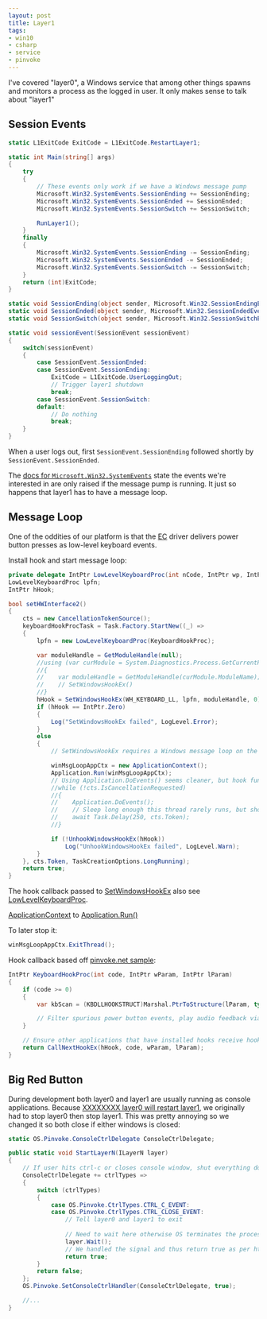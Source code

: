 ```yaml
---
layout: post
title: Layer1
tags:
- win10
- csharp
- service
- pinvoke
---
```


I've covered "layer0", a Windows service that among other things spawns and monitors a process as the logged in user.  It only makes sense to talk about "layer1"

## Session Events

```csharp
static L1ExitCode ExitCode = L1ExitCode.RestartLayer1;

static int Main(string[] args)
{
    try
    {
        // These events only work if we have a Windows message pump
        Microsoft.Win32.SystemEvents.SessionEnding += SessionEnding;
        Microsoft.Win32.SystemEvents.SessionEnded += SessionEnded;
        Microsoft.Win32.SystemEvents.SessionSwitch += SessionSwitch;

        RunLayer1();
    }
    finally
    {
        Microsoft.Win32.SystemEvents.SessionEnding -= SessionEnding;
        Microsoft.Win32.SystemEvents.SessionEnded -= SessionEnded;
        Microsoft.Win32.SystemEvents.SessionSwitch -= SessionSwitch;
    }
    return (int)ExitCode;
}

static void SessionEnding(object sender, Microsoft.Win32.SessionEndingEventArgs args) => sessionEvent(SessionEvent.SessionEnding);
static void SessionEnded(object sender, Microsoft.Win32.SessionEndedEventArgs args) => sessionEvent(SessionEvent.SessionEnded);
static void SessionSwitch(object sender, Microsoft.Win32.SessionSwitchEventArgs args) => sessionEvent(SessionEvent.SessionSwitch);

static void sessionEvent(SessionEvent sessionEvent)
{
    switch(sessionEvent)
    {
        case SessionEvent.SessionEnded:
        case SessionEvent.SessionEnding:
            ExitCode = L1ExitCode.UserLoggingOut;
            // Trigger layer1 shutdown
            break;
        case SessionEvent.SessionSwitch:
        default:
            // Do nothing
            break;
    }
}
```

When a user logs out, first `SessionEvent.SessionEnding` followed shortly by `SessionEvent.SessionEnded`.

The [docs for `Microsoft.Win32.SystemEvents`](https://docs.microsoft.com/en-us/dotnet/api/microsoft.win32.systemevents) state the events we're interested in are only raised if the message pump is running.  It just so happens that layer1 has to have a message loop.

## Message Loop

One of the oddities of our platform is that the [EC](https://en.wikipedia.org/wiki/Embedded_controller) driver delivers power button presses as low-level keyboard events.

Install hook and start message loop:
```csharp
private delegate IntPtr LowLevelKeyboardProc(int nCode, IntPtr wp, IntPtr lp);
LowLevelKeyboardProc lpfn;
IntPtr hHook;

bool setHWInterface2()
{
    cts = new CancellationTokenSource();
    keyboardHookProcTask = Task.Factory.StartNew((_) =>
    {
        lpfn = new LowLevelKeyboardProc(KeyboardHookProc);

        var moduleHandle = GetModuleHandle(null);
        //using (var curModule = System.Diagnostics.Process.GetCurrentProcess().MainModule)
        //{
        //    var moduleHandle = GetModuleHandle(curModule.ModuleName);
        //    // SetWindowsHookEx()
        //}
        hHook = SetWindowsHookEx(WH_KEYBOARD_LL, lpfn, moduleHandle, 0);
        if (hHook == IntPtr.Zero)
        {
            Log("SetWindowsHookEx failed", LogLevel.Error);
        }
        else
        {
            // SetWindowsHookEx requires a Windows message loop on the thread

            winMsgLoopAppCtx = new ApplicationContext();
            Application.Run(winMsgLoopAppCtx);
            // Using Application.DoEvents() seems cleaner, but hook function wasn't getting called
            //while (!cts.IsCancellationRequested)
            //{
            //    Application.DoEvents();
            //    // Sleep long enough this thread rarely runs, but short enough the button will be responsive
            //    await Task.Delay(250, cts.Token);
            //}

            if (!UnhookWindowsHookEx(hHook))
                Log("UnhookWindowsHookEx failed", LogLevel.Warn);
        }
    }, cts.Token, TaskCreationOptions.LongRunning);
    return true;
}
```

The hook callback passed to [SetWindowsHookEx](https://msdn.microsoft.com/en-us/library/windows/desktop/ms644990%28v=vs.85%29.aspx?f=255&MSPPError=-2147217396) also see [LowLevelKeyboardProc](https://msdn.microsoft.com/en-us/library/windows/desktop/ms644990%28v=vs.85%29.aspx?f=255&MSPPError=-2147217396).

[ApplicationContext](https://docs.microsoft.com/en-us/dotnet/api/system.windows.forms.applicationcontext) to [Application.Run()](https://docs.microsoft.com/en-us/dotnet/api/system.windows.forms.application.run#System_Windows_Forms_Application_Run_System_Windows_Forms_ApplicationContext_)

To later stop it:
```csharp
winMsgLoopAppCtx.ExitThread();
```

Hook callback based off [pinvoke.net sample](https://www.pinvoke.net/default.aspx/Structures/KBDLLHOOKSTRUCT.html):
```csharp
IntPtr KeyboardHookProc(int code, IntPtr wParam, IntPtr lParam)
{
    if (code >= 0)
    {
        var kbScan = (KBDLLHOOKSTRUCT)Marshal.PtrToStructure(lParam, typeof(KBDLLHOOKSTRUCT));

        // Filter spurious power button events, play audio feedback via PC speaker, etc.
    }

    // Ensure other applications that have installed hooks receive hook notifications
    return CallNextHookEx(hHook, code, wParam, lParam);
}
```

## Big Red Button

During development both layer0 and layer1 are usually running as console applications.  Because [XXXXXXXX layer0 will restart layer1](), we originally had to stop layer0 then stop layer1.  This was pretty annoying so we changed it so both close if either windows is closed:

```csharp
static OS.Pinvoke.ConsoleCtrlDelegate ConsoleCtrlDelegate;

public static void StartLayerN(ILayerN layer)
{
    // If user hits ctrl-c or closes console window, shut everything down
    ConsoleCtrlDelegate += ctrlTypes =>
    {
        switch (ctrlTypes)
        {
            case OS.Pinvoke.CtrlTypes.CTRL_C_EVENT:
            case OS.Pinvoke.CtrlTypes.CTRL_CLOSE_EVENT:
                // Tell layer0 and layer1 to exit
                
                // Need to wait here otherwise OS terminates the process (without waiting for layer1, etc.)
                layer.Wait();
                // We handled the signal and thus return true as per https://docs.microsoft.com/en-us/windows/console/handlerroutine
                return true;
        }
        return false;
    };
    OS.Pinvoke.SetConsoleCtrlHandler(ConsoleCtrlDelegate, true);

    //...
}
```